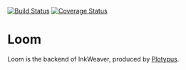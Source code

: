 [![Build Status](https://travis-ci.org/Plotypus/loom.svg?branch=feature-187)](https://travis-ci.org/Plotypus/loom)
[![Coverage Status](https://coveralls.io/repos/github/Plotypus/loom/badge.svg?branch=feature-187)](https://coveralls.io/github/Plotypus/loom?branch=feature-187)

# Loom

Loom is the backend of InkWeaver, produced by [Plotypus](plotypus.github.io).
